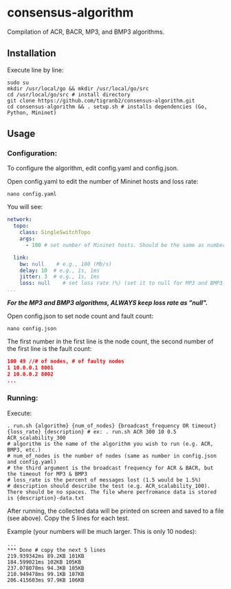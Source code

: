 # consensus-algorithm
Compilation of ACR, BACR, MP3, and BMP3 algorithms.

## Installation
Execute line by line:
```shell
sudo su 
mkdir /usr/local/go && mkdir /usr/local/go/src
cd /usr/local/go/src # install directory 
git clone https://github.com/tigranb2/consensus-algorithm.git
cd consensus-algorithm && . setup.sh # installs dependencies (Go, Python, Mininet)
```

## Usage
### Configuration:
To configure the algorithm, edit config.yaml and config.json.  
    
Open config.yaml to edit the number of Mininet hosts and loss rate:
```shell
nano config.yaml
```
You will see:
```yaml
network:
  topo:
    class: SingleSwitchTopo
    args:
      - 100 # set number of Mininet hosts. Should be the same as number of nodes

  link:
    bw: null    # e.g., 100 (Mb/s)
    delay: 10  # e.g., 1s, 1ms
    jitter: 3  # e.g., 1s, 1ms
    loss: null    # set loss rate (%) (set it to null for MP3 and BMP3!)
...
```
**_For the MP3 and BMP3 algorithms, ALWAYS keep loss rate as "null"._**
      
      
Open config.json to set node count and fault count:
```shell
nano config.json
```
The first number in the first line is the node count, the second number of the first line is the fault count:
```json
100 49 //# of nodes, # of faulty nodes
1 10.0.0.1 8001
2 10.0.0.2 8002
...
```

### Running:
Execute:
```shell
. run.sh {algorithm} {num_of_nodes} {broadcast_frequency OR timeout} {loss_rate} {description} # ex: . run.sh ACR 300 10 0.5 ACR_scalability_300
# algorithm is the name of the algorithm you wish to run (e.g. ACR, BMP3, etc.)
# num_of_nodes is the number of nodes (same as number in config.json and config.yaml)
# the third argument is the broadcast frequency for ACR & BACR, but the timeout for MP3 & BMP3
# loss_rate is the percent of messages lost (1.5 would be 1.5%)
# description should describe the test (e.g. ACR_scalability_100). There should be no spaces. The file where perfromance data is stored is {description}-data.txt
```

After running, the collected data will be printed on screen and saved to a file (see above). Copy the 5 lines for each test.    
      
Example (your numbers will be much larger. This is only 10 nodes):
```shell
...
*** Done # copy the next 5 lines
219.939342ms 89.2KB 101KB 
184.599021ms 102KB 105KB
237.078078ms 94.3KB 105KB
210.949478ms 99.1KB 107KB
206.415603ms 97.9KB 106KB
```
